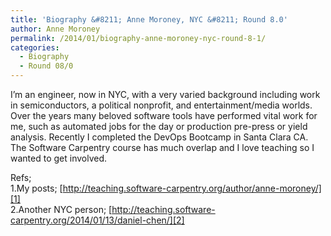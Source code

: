 ```yaml
---
title: 'Biography &#8211; Anne Moroney, NYC &#8211; Round 8.0'
author: Anne Moroney
permalink: /2014/01/biography-anne-moroney-nyc-round-8-1/
categories:
  - Biography
  - Round 08/0
---
```

I&#8217;m an engineer, now in NYC, with a very varied background including work in semiconductors, a political nonprofit, and entertainment/media worlds. Over the years many beloved software tools have performed vital work for me, such as automated jobs for the day or production pre-press or yield analysis. Recently I completed the DevOps Bootcamp in Santa Clara CA. The Software Carpentry course has much overlap and I love teaching so I wanted to get involved.

Refs;  
1.My posts; [http://teaching.software-carpentry.org/author/anne-moroney/][1]  
2.Another NYC person; [http://teaching.software-carpentry.org/2014/01/13/daniel-chen/][2]

 [1]: http://teaching.software-carpentry.org/author/anne-moroney/ "http://teaching.software-carpentry.org/author/anne-moroney/"
 [2]: http://teaching.software-carpentry.org/2014/01/13/daniel-chen/ "http://teaching.software-carpentry.org/2014/01/13/daniel-chen/"

